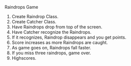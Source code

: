 Raindrops Game

1. Create Raindrop Class.
2. Create Catcher Class.
3. Have Raindrops drop from top of the screen.
4. Have Catcher recognize the Raindrops.
5. If it recognizes, Raindrop disappears and you get points.
6. Score increases as more Raindrops are caught.
7. As game goes on, Raindrops fall faster.
8. If you miss three raindrops, game over.
9. Highscores.